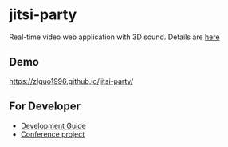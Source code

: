 # jitsi-party
Real-time video web application with 3D sound.
Details are [here](https://scrapbox.io/jitsi-party/)

## Demo

https://zlguo1996.github.io/jitsi-party/

## For Developer
- [Development Guide](./docs/DevelopmentGuide.md)
- [Conference project](./services/conference/README.md)

